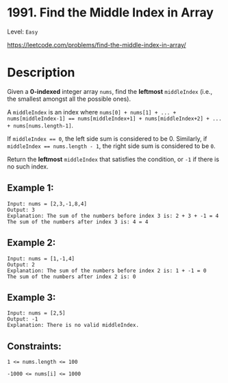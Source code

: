 # 1991. Find the Middle Index in Array
Level: `Easy`

https://leetcode.com/problems/find-the-middle-index-in-array/

# Description

Given a <b>0-indexed</b> integer array `nums`, find the <b>leftmost</b> `middleIndex` (i.e., the smallest amongst all the possible ones).

A `middleIndex` is an index where `nums[0] + nums[1] + ... + nums[middleIndex-1] == nums[middleIndex+1] + nums[middleIndex+2] + ... + nums[nums.length-1]`.

If `middleIndex == 0`, the left side sum is considered to be 0. Similarly, if `middleIndex == nums.length - 1`, the right side sum is considered to be `0`.

Return the <b>leftmost</b> `middleIndex` that satisfies the condition, or `-1` if there is no such index.

## Example 1:

    Input: nums = [2,3,-1,8,4]
    Output: 3
    Explanation: The sum of the numbers before index 3 is: 2 + 3 + -1 = 4
    The sum of the numbers after index 3 is: 4 = 4

## Example 2:

    Input: nums = [1,-1,4]
    Output: 2
    Explanation: The sum of the numbers before index 2 is: 1 + -1 = 0
    The sum of the numbers after index 2 is: 0

## Example 3:

    Input: nums = [2,5]
    Output: -1
    Explanation: There is no valid middleIndex.


## Constraints:

`1 <= nums.length <= 100`

`-1000 <= nums[i] <= 1000`